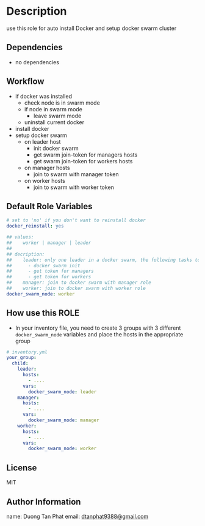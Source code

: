 Description
=========
use this role for auto install Docker and setup docker swarm cluster


Dependencies
------------
- no dependencies


Workflow
------------
- if docker was installed
  - check node is in swarm mode
  - if node in swarm mode
    - leave swarm mode
  - uninstall current docker
- install docker
- setup docker swarm
  - on leader host
    - init docker swarm
    - get swarm join-token for managers hosts
    - get swarm join-token for workers hosts
  - on manager hosts
    - join to swarm with manager token
  - on worker hosts
    - join to swarm with worker token


Default Role Variables
--------------

```yml
# set to 'no' if you don't want to reinstall docker
docker_reinstall: yes

## values:
##    worker | manager | leader
##
## decription:
##    leader: only one leader in a docker swarm, the following tasks to do:
##      - docker swarm init
##      - get token for managers
##      - get token for workers
##    manager: join to docker swarm with manager role
##    worker: join to docker swarm with worker role
docker_swarm_node: worker
```

How use this ROLE
----------------
- In your inventory file, you need to create 3 groups with 3 different `docker_swarm_node` variables and place the hosts in the appropriate group
```yaml
# inventory.yml
your_group:
  child:
    leader:
      hosts:
        - ....
      vars:
        docker_swarm_node: leader
    manager:
      hosts:
        - ....
      vars:
        docker_swarm_node: manager
    worker:
      hosts:
        - ....
      vars:
        docker_swarm_node: worker
```

License
-------
MIT

Author Information
------------------
name: Duong Tan Phat
email: dtanphat9388@gmail.com
